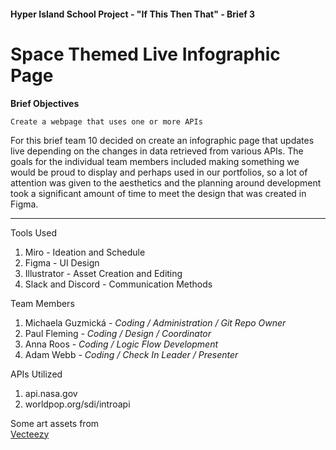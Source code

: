 #### Hyper Island School Project - "If This Then That" - Brief 3
# Space Themed Live Infographic Page

**Brief Objectives**
```
Create a webpage that uses one or more APIs
```

For this brief team 10 decided on create an infographic page that updates live depending on the changes in data retrieved from various APIs. The goals for the individual team members included making something we would be proud to display and perhaps used in our portfolios, so a lot of attention was given to the aesthetics and the planning around development took a significant amount of time to meet the design that was created in Figma. 

---
Tools Used
1. Miro - Ideation and Schedule
2. Figma - UI Design
3. Illustrator - Asset Creation and Editing
4. Slack and Discord - Communication Methods
   
Team Members
1. Michaela Guzmická - *Coding / Administration / Git Repo Owner*
2. Paul Fleming - *Coding / Design / Coordinator*
3. Anna Roos - *Coding / Logic Flow Development*
4. Adam Webb - *Coding / Check In Leader / Presenter*

APIs Utilized
1. api.nasa.gov
2. worldpop.org/sdi/introapi

Some art assets from  
[Vecteezy](https://www.vecteezy.com/)

